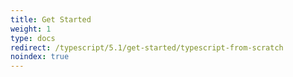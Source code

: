 ```yaml
---
title: Get Started
weight: 1
type: docs
redirect: /typescript/5.1/get-started/typescript-from-scratch
noindex: true
---
```

